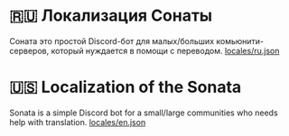 # 🇷🇺 Локализация Сонаты
Соната это простой Discord-бот для малых/больших комьюнити-серверов, который нуждается в помощи с переводом. [locales/ru.json](https://github.com/vlfz/sonata-locales/blob/main/locales/ru.json)

# 🇺🇸 Localization of the Sonata
Sonata is a simple Discord bot for a small/large communities who needs help with translation. [locales/en.json](https://github.com/vlfz/sonata-locales/blob/main/locales/en.json)
